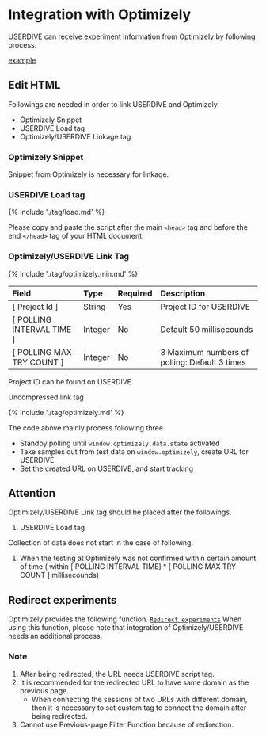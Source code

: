 # Integration with Optimizely

USERDIVE can receive experiment information from Optimizely by following process.

[example](https://uncovertruth.github.io/examples/integration/optimizely.html)

## Edit HTML

Followings are needed in order to link USERDIVE and Optimizely.

- Optimizely Snippet
- USERDIVE Load tag
- Optimizely/USERDIVE Linkage tag

### Optimizely Snippet

Snippet from Optimizely is necessary for linkage.

### USERDIVE Load tag

{% include './tag/load.md' %}

Please copy and paste the script after the main `<head>` tag and before the end `</head>` tag of your HTML document.

### Optimizely/USERDIVE Link Tag

{% include './tag/optimizely.min.md' %}

| Field                     | Type    | Required | Description                                   |
|:--------------------------|:--------|:---------|:----------------------------------------------|
| [ Project Id ]            | String  | Yes      | Project ID for USERDIVE                       |
| [ POLLING INTERVAL TIME ] | Integer | No       | Default 50 millisecounds                      |
| [ POLLING MAX TRY COUNT ] | Integer | No       | 3 Maximum numbers of polling: Default 3 times |

Project ID can be found on USERDIVE.

Uncompressed link tag

{% include './tag/optimizely.md' %}

The code above mainly process following three.

- Standby polling until `window.optimizely.data.state` activated
- Take samples out from test data on `window.optimizely`, create URL for USERDIVE
- Set the created URL on USERDIVE, and start tracking

## Attention

Optimizely/USERDIVE Link tag should be placed after the followings.

1. USERDIVE Load tag

Collection of data does not start in the case of following.

1. When the testing at Optimizely was not confirmed within certain amount of time ( within [ POLLING INTERVAL TIME] * [ POLLING MAX TRY COUNT ] millisecounds)

## Redirect experiments

Optimizely provides the following function.
[`Redirect experiments`](https://help.optimizely.com/Build_Experiments/Redirect_experiments:_Test_separate_URLs)
When using this function, please note that integration of Optimizely/USERDIVE needs an additional process.

### Note

1. After being redirected, the URL needs USERDIVE script tag.
1. It is recommended for the redirected URL to have same domain as the previous page.
    - When connecting the sessions of two URLs with different domain, then it is necessary to set custom tag to connect the domain after being redirected.
1. Cannot use Previous-page Filter Function because of redirection.
